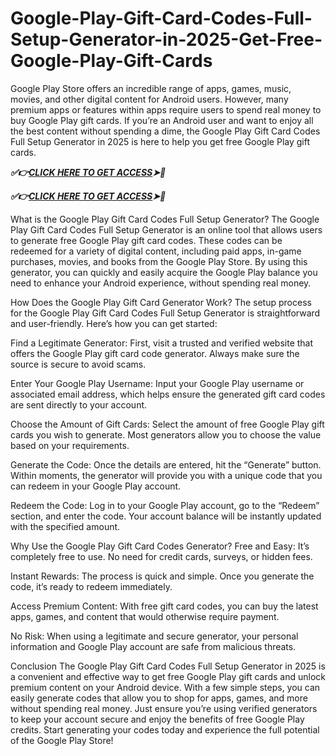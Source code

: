 # Google-Play-Gift-Card-Codes-Full-Setup-Generator-in-2025-Get-Free-Google-Play-Gift-Cards

Google Play Store offers an incredible range of apps, games, music, movies, and other digital content for Android users. However, many premium apps or features within apps require users to spend real money to buy Google Play gift cards. If you’re an Android user and want to enjoy all the best content without spending a dime, the Google Play Gift Card Codes Full Setup Generator in 2025 is here to help you get free Google Play gift cards.

 ***✅👉[CLICK HERE TO GET ACCESS](https://btadeal.com/g7egwqp9cr/)➤🎯***

 ***✅👉[CLICK HERE TO GET ACCESS](https://btadeal.com/g7egwqp9cr/)➤🎯***
 


What is the Google Play Gift Card Codes Full Setup Generator?
The Google Play Gift Card Codes Full Setup Generator is an online tool that allows users to generate free Google Play gift card codes. These codes can be redeemed for a variety of digital content, including paid apps, in-game purchases, movies, and books from the Google Play Store. By using this generator, you can quickly and easily acquire the Google Play balance you need to enhance your Android experience, without spending real money.

How Does the Google Play Gift Card Generator Work?
The setup process for the Google Play Gift Card Codes Full Setup Generator is straightforward and user-friendly. Here’s how you can get started:

Find a Legitimate Generator: First, visit a trusted and verified website that offers the Google Play gift card code generator. Always make sure the source is secure to avoid scams.

Enter Your Google Play Username: Input your Google Play username or associated email address, which helps ensure the generated gift card codes are sent directly to your account.

Choose the Amount of Gift Cards: Select the amount of free Google Play gift cards you wish to generate. Most generators allow you to choose the value based on your requirements.

Generate the Code: Once the details are entered, hit the “Generate” button. Within moments, the generator will provide you with a unique code that you can redeem in your Google Play account.

Redeem the Code: Log in to your Google Play account, go to the “Redeem” section, and enter the code. Your account balance will be instantly updated with the specified amount.

Why Use the Google Play Gift Card Codes Generator?
Free and Easy: It’s completely free to use. No need for credit cards, surveys, or hidden fees.

Instant Rewards: The process is quick and simple. Once you generate the code, it’s ready to redeem immediately.

Access Premium Content: With free gift card codes, you can buy the latest apps, games, and content that would otherwise require payment.

No Risk: When using a legitimate and secure generator, your personal information and Google Play account are safe from malicious threats.

Conclusion
The Google Play Gift Card Codes Full Setup Generator in 2025 is a convenient and effective way to get free Google Play gift cards and unlock premium content on your Android device. With a few simple steps, you can easily generate codes that allow you to shop for apps, games, and more without spending real money. Just ensure you’re using verified generators to keep your account secure and enjoy the benefits of free Google Play credits. Start generating your codes today and experience the full potential of the Google Play Store!
